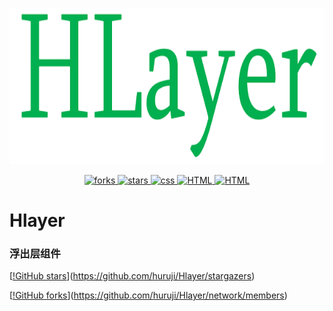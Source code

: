 <p align="center">
    <img src="./hlayer.png"
         height="250">
</p>
<p align="center">
    <a href="https://github.com/huruji/Hlayer/network">
        <img src="https://img.shields.io/github/forks/huruji/Hlayer.svg"
             alt="forks">
    </a>
    <a href="https://github.com/huruji/Hlayer/stargazers">
        <img src="https://img.shields.io/github/stars/huruji/Hlayer.svg"
             alt="stars">
    </a>
    <a href="#">
        <img src="https://img.shields.io/badge/CSS-module-green.svg"
             alt="css">
    </a>
    <a href="#">
        <img src="https://img.shields.io/badge/HTML-module-brightgreen.svg"
             alt="HTML">
    </a>
    <a href="#">
            <img src="https://img.shields.io/badge/Size-mini-yellow.svg"
                 alt="HTML">
        </a>

</p>

# Hlayer
### 浮出层组件
[[!GitHub stars](https://img.shields.io/github/stars/huruji/Hlayer.svg)](https://github.com/huruji/Hlayer/stargazers)

[[!GitHub forks](https://img.shields.io/github/forks/huruji/Hlayer.svg)](https://github.com/huruji/Hlayer/network/members)